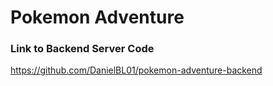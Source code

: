 # Pokemon Adventure
### Link to Backend Server Code
https://github.com/DanielBL01/pokemon-adventure-backend
